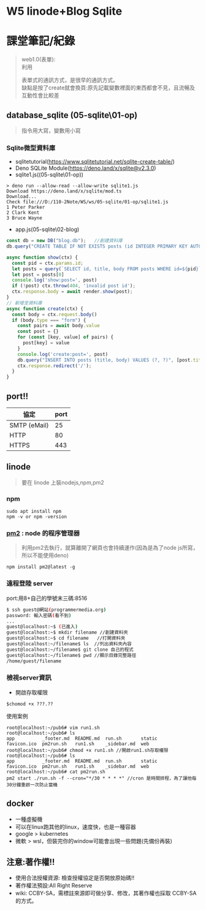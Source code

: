 # W5 linode+Blog Sqlite
# 課堂筆記/紀錄
>web1.0(表單):  
>利用<form>表單式的通訊方式，是很早的通訊方式。  
>缺點是按了create就會換頁:原先記載變數裡面的東西都會不見，且流暢及互動性會比較差

## database_sqlite (05-sqlite\01-op)
> 指令用大寫，變數用小寫
### Sqlite微型資料庫
* sqlitetutorial(https://www.sqlitetutorial.net/sqlite-create-table/)
* Deno SQLite Module(https://deno.land/x/sqlite@v2.3.0)
* sqlite1.js((05-sqlite\01-op))
```
> deno run --allow-read --allow-write sqlite1.js
Download https://deno.land/x/sqlite/mod.ts
Download...
Check file:///D:/110-2Note/WS/ws/05-sqlite/01-op/sqlite1.js
1 Peter Parker
2 Clark Kent
3 Bruce Wayne
```

* app.js(05-sqlite\02-blog)
```js
const db = new DB("blog.db");   //創建資料庫
db.query("CREATE TABLE IF NOT EXISTS posts (id INTEGER PRIMARY KEY AUTOINCREMENT, title TEXT, body TEXT)"); //沒有表單創表單 

async function show(ctx) {
  const pid = ctx.params.id;
  let posts = query(`SELECT id, title, body FROM posts WHERE id=${pid}`)    //顯示資料庫內容
  let post = posts[0]
  console.log('show:post=', post)
  if (!post) ctx.throw(404, 'invalid post id');
  ctx.response.body = await render.show(post);
}
// 新增至資料庫
async function create(ctx) {
  const body = ctx.request.body()
  if (body.type === "form") {
    const pairs = await body.value
    const post = {}
    for (const [key, value] of pairs) {
      post[key] = value
    }
    console.log('create:post=', post)
    db.query("INSERT INTO posts (title, body) VALUES (?, ?)", [post.title, post.body]);
    ctx.response.redirect('/');
  }
}
```

## port!!
|協定|port|
|---|---|
|SMTP (eMail)  |  25|
|HTTP  |  80|
|HTTPS |  443|

## linode
>要在 linode 上裝nodejs,npm,pm2
### npm
```
sudo apt install npm
npm -v or npm -version
```

### [pm2](https://tn710617.github.io/zh-tw/pm2/) : node 的程序管理器
>利用pm2去執行，就算離開了網頁也會持續運作(因為是為了node js所寫，所以不能使用deno)
```
npm install pm2@latest -g
```

### 遠程登陸 server
port:用8+自己的學號末三碼:8516

```bash
$ ssh guest@網站(programmermedia.org)
password: 輸入密碼(看不到)
...
guest@localhost:~$ (已進入)
guest@localhost:~$ mkdir filename //創建資料夾
guest@localhost:~$ cd filename   //打開資料夾
guest@localhost:~/filename$ ls  //列出資料夾內容
guest@localhost:~/filename$ git clone 自己的程式
guest@localhost:~/filename$ pwd //顯示目錄完整路徑
/home/guest/filename
```

### 檢視server資訊
* 開啟存取權限
```
$chomod +x ???.??
```
使用案例
```
root@localhost:~/pub6# vim run1.sh
root@localhost:~/pub6# ls
app          _footer.md  README.md  run.sh       static
favicon.ico  pm2run.sh   run1.sh    _sidebar.md  web
root@localhost:~/pub6# chmod +x run1.sh //開啟run1.sh存取權限
root@localhost:~/pub6# ls
app          _footer.md  README.md  run.sh       static
favicon.ico  pm2run.sh   run1.sh    _sidebar.md  web
root@localhost:~/pub6# cat pm2run.sh
pm2 start ./run.sh -f --cron="*/30 * * * *" //cron 是時間排程，為了讓他每30分鐘重啟一次防止當機
```

## docker
* 一種虛擬機
* 可以在linux跑其他的linux，速度快，也是一種容器
* google > kubernetes
* 微軟 > wsl，但裝完你的window可能會出現一些問題(先備份再裝)

## 注意:著作權!!
* 使用合法授權資源: 檢查授權協定是否開放原始碼!!
* 著作權法預設:All Right Reserve
* wiki: CCBY-SA，需標註來源即可做分享、修改，其著作權也採取 CCBY-SA 的方式。


